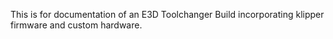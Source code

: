 This is for documentation of an E3D Toolchanger Build incorporating klipper firmware and custom hardware.
